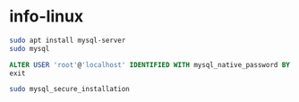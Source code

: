 # info-linux

```bash
sudo apt install mysql-server
sudo mysql
```

```sql
ALTER USER 'root'@'localhost' IDENTIFIED WITH mysql_native_password BY 'SetRootPasswordHere';
exit
```

```bash
sudo mysql_secure_installation
```

